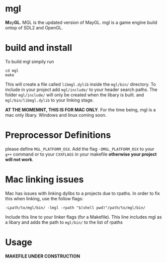 # mgl

**M**ay**GL**. MGL is the updated version of MayGL. mgl is a game engine build ontop of SDL2 and OpenGL.

# build and install

To build mgl simpily run

```
cd mgl
make
```

This will create a file called `libmgl.dylib` inside the `mgl/bin/` directory. To include in your project add `mgl/include/` to your header search paths. The folder `mgl/include/` will only be created when the libary is built.
and `mgl/bin/libmgl.dylib` to your linking stage.

**AT THE MOMEMNT, THIS IS FOR MAC ONLY**. For the time being, mgl is a mac only libary. Windows and linux coming soon.

# Preprocessor Definitions

please define `MGL_PLATFORM_OSX`. Add the flag `-DMGL_PLATFORM_OSX` to your `g++` command or to your `CXXFLAGS` in your makefile **otherwise your project will not work**.

# Mac linking issues

Mac has issues with linking dylibs to a projects due to rpaths. In order to fix this when linking, use the follow flags:
```
-Lpath/to/mgl/bin/ -lmgl -rpath "$(shell pwd)"/path/to/mgl/bin/
```
Include this line to your linker flags (for a Makefile). This line includes mgl as a libary and adds the path to `mgl/bin/` to the list of rpaths

# Usage

**MAKEFILE UNDER CONSTRUCTION**
